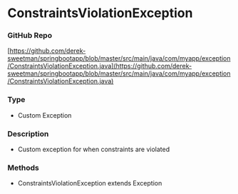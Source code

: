 # ConstraintsViolationException  
### GitHub Repo  
[https://github.com/derek-sweetman/springbootapp/blob/master/src/main/java/com/myapp/exception/ConstraintsViolationException.java](https://github.com/derek-sweetman/springbootapp/blob/master/src/main/java/com/myapp/exception/ConstraintsViolationException.java)  
### Type  
- Custom Exception  
### Description  
- Custom exception for when constraints are violated  
### Methods  
- ConstraintsViolationException extends Exception  
